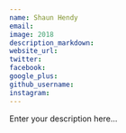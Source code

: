 ```yaml
---
name: Shaun Hendy
email:
image: 2018
description_markdown:
website_url:
twitter:
facebook:
google_plus:
github_username:
instagram:
---
```


Enter your description here...
